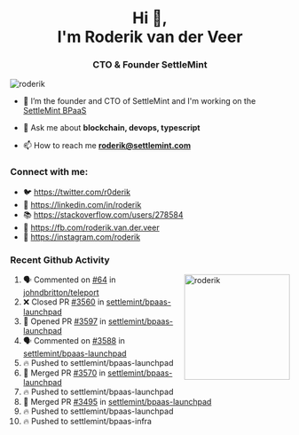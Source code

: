 <h1 align="center">Hi 👋,<br/> I'm Roderik van der Veer</h1>
<h3 align="center">CTO & Founder SettleMint</h3>

<p align="left"> <img src="https://komarev.com/ghpvc/?username=roderik" alt="roderik" /> </p>

- 🔭 I’m the founder and CTO of SettleMint and I'm working on the [SettleMint BPaaS](https://settlemint.com)

- 💬 Ask me about **blockchain, devops, typescript**

- 📫 How to reach me **roderik@settlemint.com**



### Connect with me:

- 🐦 https://twitter.com/r0derik
- 🏢 https://linkedin.com/in/roderik
- 📚 https://stackoverflow.com/users/278584
- 🙊 https://fb.com/roderik.van.der.veer
- 📸 https://instagram.com/roderik

### Recent Github Activity
<img src="https://github-readme-stats.vercel.app/api?username=roderik&show_icons=true&count_private=true" alt="roderik" align="right" height="190" />

<!--START_SECTION:activity-->
1. 🗣 Commented on [#64](https://github.com/johndbritton/teleport/issues/64) in [johndbritton/teleport](https://github.com/johndbritton/teleport)
2. ❌ Closed PR [#3560](https://github.com/settlemint/bpaas-launchpad/pull/3560) in [settlemint/bpaas-launchpad](https://github.com/settlemint/bpaas-launchpad)
3. 💪 Opened PR [#3597](https://github.com/settlemint/bpaas-launchpad/pull/3597) in [settlemint/bpaas-launchpad](https://github.com/settlemint/bpaas-launchpad)
4. 🗣 Commented on [#3588](https://github.com/settlemint/bpaas-launchpad/issues/3588) in [settlemint/bpaas-launchpad](https://github.com/settlemint/bpaas-launchpad)
5. 🔥 Pushed to settlemint/bpaas-launchpad
6. 🎉 Merged PR [#3570](https://github.com/settlemint/bpaas-launchpad/pull/3570) in [settlemint/bpaas-launchpad](https://github.com/settlemint/bpaas-launchpad)
7. 🔥 Pushed to settlemint/bpaas-launchpad
8. 🎉 Merged PR [#3495](https://github.com/settlemint/bpaas-launchpad/pull/3495) in [settlemint/bpaas-launchpad](https://github.com/settlemint/bpaas-launchpad)
9. 🔥 Pushed to settlemint/bpaas-launchpad
10. 🔥 Pushed to settlemint/bpaas-infra
<!--END_SECTION:activity-->
